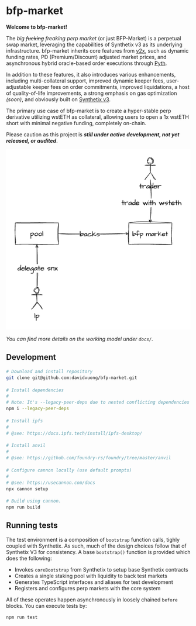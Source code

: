 # bfp-market

**Welcome to bfp-market!**

The _big ~~fucking~~ freaking perp market_ (or just BFP-Market) is a perpetual swap market, leveraging the capabilities of Synthetix v3 as its underlying infrastructure. bfp-market inherits core features from [v2x](https://github.com/Synthetixio/synthetix/tree/develop/contracts), such as dynamic funding rates, PD (Premium/Discount) adjusted market prices, and asynchronous hybrid oracle-based order executions through [Pyth](https://pyth.network/).

In addition to these features, it also introduces various enhancements, including multi-collateral support, improved dynamic keeper fees, user-adjustable keeper fees on order commitments, improved liquidations, a host of quality-of-life improvements, a strong emphasis on gas optimization _(soon)_, and obviously built on [Synthetix v3](https://github.com/Synthetixio/synthetix-v3).

The primary use case of bfp-market is to create a hyper-stable perp derivative utilizing wstETH as collateral, allowing users to open a 1x wstETH short with minimal negative funding, completely on-chain.

Please caution as this project is **_still under active development, not yet released, or audited_**.

<p align="center">
  <img src="./docs/images/summary.png">
</p>

_You can find more details on the working model under `docs/`._

## Development

```bash
# Download and install repository
git clone git@github.com:davidvuong/bfp-market.git

# Install dependencies
#
# Note: It's --legacy-peer-deps due to nested conflicting dependencies on cannon.
npm i --legacy-peer-deps

# Install ipfs
#
# @see: https://docs.ipfs.tech/install/ipfs-desktop/

# Install anvil
#
# @see: https://github.com/foundry-rs/foundry/tree/master/anvil

# Configure cannon locally (use default prompts)
#
# @see: https://usecannon.com/docs
npx cannon setup

# Build using cannon.
npm run build
```

## Running tests

The test environment is a composition of `bootstrap` function calls, tighly coupled with Synthetix. As such, much of the design choices follow that of Synthetix V3 for consistency. A base `bootstrap()` function is provided which does the following:

- Invokes `coreBootstrap` from Synthetix to setup base Synthetix contracts
- Creates a single staking pool with liquidity to back test markets
- Generates TypeScript interfaces and aliases for test development
- Registers and configures perp markets with the core system

All of these operates happen asynchronously in loosely chained `before` blocks. You can execute tests by:

```bash
npm run test
```
